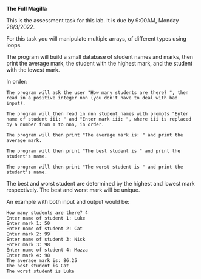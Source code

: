 <b>The Full Magilla</b>

This is the assessment task for this lab. It is due by 9:00AM, Monday 28/3/2022.

For this task you will manipulate multiple arrays, of different types using loops.

The program will build a small database of student names and marks, then print the average mark, the student with the highest mark, and the student with the lowest mark.

In order:

    The program will ask the user "How many students are there? ", then read in a positive integer nnn (you don't have to deal with bad input).

    The program will then read in nnn student names with prompts "Enter name of student iii: " and "Enter mark iii: ", where iii is replaced by a number from 1 to nnn, in order.

    The program will then print "The average mark is: " and print the average mark.

    The program will then print "The best student is " and print the student's name.

    The program will then print "The worst student is " and print the student's name.

The best and worst student are determined by the highest and lowest mark respectively. The best and worst mark will be unique.

An example with both input and output would be:
```
How many students are there? 4
Enter name of student 1: Luke
Enter mark 1: 50
Enter name of student 2: Cat
Enter mark 2: 99
Enter name of student 3: Nick
Enter mark 3: 98
Enter name of student 4: Mazza
Enter mark 4: 98
The average mark is: 86.25
The best student is Cat
The worst student is Luke
```
